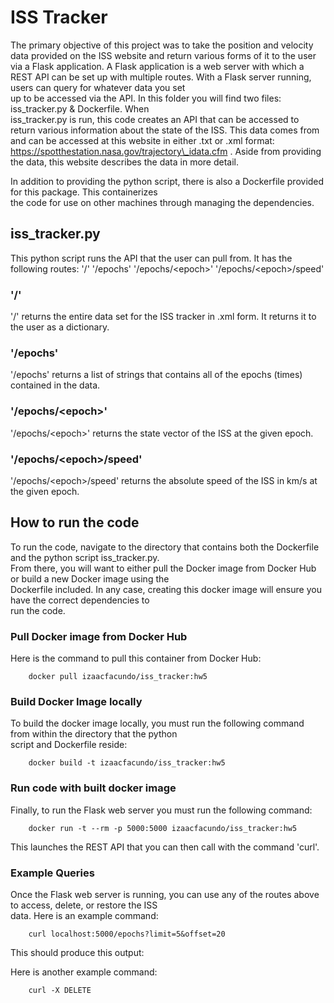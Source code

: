 # ISS Tracker

The primary objective of this project was to take the position and velocity data provided on the ISS website and
return various forms of it to the user via a Flask application. A Flask application is a web server with which a  
REST API can be set up with multiple routes. With a Flask server running, users can query for whatever data you set  
up to be accessed via the API. In this folder you will find two files: iss\_tracker.py & Dockerfile. When  
iss\_tracker.py is run, this code creates an API that can be accessed to return various information about the state
of the ISS. This data comes from and can be accessed at this website in either .txt or .xml format:  
    https://spotthestation.nasa.gov/trajectory\_idata.cfm .
Aside from providing the data, this website describes the data in more detail.

In addition to providing the python script, there is also a Dockerfile provided for this package. This containerizes  
the code for use on other machines through managing the dependencies. 

## iss\_tracker.py

This python script runs the API that the user can pull from. It has the following routes:
    '/'
    '/epochs'
    '/epochs/\<epoch>'
    '/epochs/\<epoch>/speed'

### '/'

'/' returns the entire data set for the ISS tracker in .xml form. It returns it to the user as a dictionary.

### '/epochs'

'/epochs' returns a list of strings that contains all of the epochs (times) contained in the data.

### '/epochs/\<epoch>'

'/epochs/\<epoch>' returns the state vector of the ISS at the given epoch.

### '/epochs/\<epoch>/speed'

'/epochs/\<epoch\>/speed' returns the absolute speed of the ISS in km/s at the given epoch.

## How to run the code

To run the code, navigate to the directory that contains both the Dockerfile and the python script iss\_tracker.py.  
From there, you will want to either pull the Docker image from Docker Hub or build a new Docker image using the  
Dockerfile included. In any case, creating this docker image will ensure you have the correct dependencies to  
run the code.

### Pull Docker image from Docker Hub

Here is the command to pull this container from Docker Hub:
```    
    docker pull izaacfacundo/iss_tracker:hw5
```
### Build Docker Image locally

To build the docker image locally, you must run the following command from within the directory that the python  
script and Dockerfile reside:
```
    docker build -t izaacfacundo/iss_tracker:hw5
```

### Run code with built docker image

Finally, to run the Flask web server you must run the following command:
```
    docker run -t --rm -p 5000:5000 izaacfacundo/iss_tracker:hw5
```
This launches the REST API that you can then call with the command 'curl'. 

### Example Queries

Once the Flask web server is running, you can use any of the routes above to access, delete, or restore the ISS  
data. Here is an example command:
```
    curl localhost:5000/epochs?limit=5&offset=20
```
This should produce this output:

Here is another example command:
```
    curl -X DELETE
